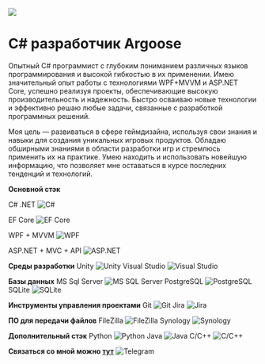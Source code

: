 ![](https://github.com/LuisanArgoose/LuisanAroose/blob/main/ArgooseLogo.png)
# C# разработчик Argoose

Опытный C# программист с глубоким пониманием различных языков программирования и высокой гибкостью в их применении. Имею значительный опыт работы с технологиями WPF+MVVM и ASP.NET Core, успешно реализуя проекты, обеспечивающие высокую производительность и надежность. Быстро осваиваю новые технологии и эффективно решаю любые задачи, связанные с разработкой программных решений.

Моя цель — развиваться в сфере геймдизайна, используя свои знания и навыки для создания уникальных игровых продуктов. Обладаю обширными знаниями в области разработки игр и стремлюсь применить их на практике. Умею находить и использовать новейшую информацию, что позволяет мне оставаться в курсе последних тенденций и технологий.

**Основной стэк**

  C# .NET ![C#](https://img.icons8.com/color/24/000000/c-sharp-logo.png)
  
  EF Core ![EF Core](https://img.icons8.com/color/24/000000/entity-framework.png)
  
  WPF + MVVM ![WPF](https://img.icons8.com/color/24/000000/windows-10.png)
  
  ASP.NET + MVC + API ![ASP.NET](https://img.icons8.com/color/24/000000/asp-net.png)

**Среды разработки**
  Unity ![Unity](https://img.icons8.com/color/24/000000/unity.png)
  Visual Studio ![Visual Studio](https://img.icons8.com/color/24/000000/visual-studio.png)

**Базы данных**
  MS Sql Server ![MS SQL Server](https://img.icons8.com/color/24/000000/microsoft-sql-server.png)
  PostgreSQL ![PostgreSQL](https://img.icons8.com/color/24/000000/postgreesql.png)
  SQLite ![SQLite](https://img.icons8.com/color/24/000000/sql.png)

**Инструменты управления проектами**
  Git ![Git](https://img.icons8.com/color/24/000000/git.png)
  Jira ![Jira](https://img.icons8.com/color/24/000000/jira.png)

**ПО для передачи файлов**
  FileZilla ![FileZilla](https://img.icons8.com/color/24/000000/filezilla.png)
  Synology ![Synology](https://img.icons8.com/color/24/000000/synology.png)

**Дополнительный стэк**
  Python ![Python](https://img.icons8.com/color/24/000000/python.png)
  Java ![Java](https://img.icons8.com/color/24/000000/java-coffee-cup-logo.png)
  C/C++ ![C/C++](https://img.icons8.com/color/24/000000/c-plus-plus-logo.png)

**Связаться со мной можно [тут](https://t.me/LuisanArgoose)** ![Telegram](https://img.icons8.com/color/24/000000/telegram-app.png)
